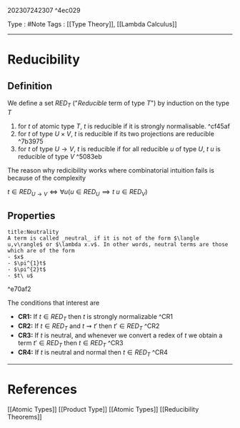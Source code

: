 202307242307 ^4ec029

Type : #Note
Tags : [[Type Theory]], [[Lambda Calculus]]

---
# Reducibility

## Definition
We define a set $RED_{T}$ ("_Reducible_ term of type $T$") by induction on the type $T$

1. for $t$ of atomic type $T$, $t$ is reducible if it is strongly normalisable. ^cf45af
2. for $t$ of type $U\times V$, $t$ is reducible if its two projections are reducible ^7b3975
3. for $t$ of type $U\to V$, $t$ is reducible if for all reducible $u$ of type $U$, $t\ u$ is reducible of type $V$ ^5083eb


The reason why redicibility works where combinatorial intuition fails is because of the complexity

$t\in RED_{U\to V}\iff\forall u(u\in RED_{U}\implies t\ u\in RED_{V})$

## Properties
```ad-note
title:Neutrality
A term is called _neutral_ if it is not of the form $\langle u,v\rangle$ or $\lambda x.v$. In other words, neutral terms are those which are of the form
- $x$
- $\pi^{1}t$
- $\pi^{2}t$
- $t\ u$
```

^e70af2

The conditions that interest are 
- **CR1:** If $t\in RED_{T}$ then $t$ is strongly normalizable ^CR1
- **CR2:** If $t\in RED_{T}$ and $t\rightsquigarrow t'$ then $t'\in RED_{T}$ ^CR2
- **CR3:** If $t$ is neutral, and whenever we convert a redex of $t$ we obtain a term $t'\in RED_{T}$ then $t\in RED_{T}$ ^CR3
- **CR4:** If $t$ is neutral and normal then $t\in RED_{T}$  ^CR4

---
# References
[[Atomic Types]]
[[Product Type]]
[[Atomic Types]]
[[Reducibility Theorems]]
